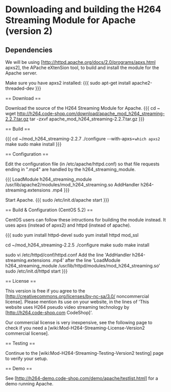 Downloading and building the H264 Streaming Module for Apache (version 2)
=========================================================================

Dependencies
------------

We will be using [http://httpd.apache.org/docs/2.0/programs/apxs.html apxs2],
the APache eXtenSion tool, to build and install the module for the Apache
server.

Make sure you have apxs2 installed: {{{ sudo apt-get install
apache2-threaded-dev }}}

== Download ==

Download the source of the H264 Streaming Module for Apache.  {{{ cd ~ wget
http://h264.code-shop.com/download/apache_mod_h264_streaming-2.2.7.tar.gz tar
-zxvf apache_mod_h264_streaming-2.2.7.tar.gz }}}

== Build ==

{{{ cd ~/mod_h264_streaming-2.2.7 ./configure --with-apxs=`which apxs2` make
sudo make install }}}

== Configuration ==

Edit the configuration file (in /etc/apache/httpd.conf) so that file requests
ending in ".mp4" are handled by the h264_streaming_module.

{{{ LoadModule h264_streaming_module
/usr/lib/apache2/modules/mod_h264_streaming.so AddHandler
h264-streaming.extensions .mp4 }}}

Start Apache.  {{{ sudo /etc/init.d/apache start }}}

== Build & Configuration (CentOS 5.2) ==

CentOS users can follow these intructions for building the module instead. It
uses apxs (instead of apxs2) and httpd (instead of apache).

{{{ sudo yum install httpd-devel sudo yum install httpd mod_ssl

cd ~/mod_h264_streaming-2.2.5 ./configure make sudo make install

sudo vi /etc/httpd/conf/httpd.conf Add the line 'AddHandler
h264-streaming.extensions .mp4' after the line 'LoadModule h264_streaming_module
/usr/lib/httpd/modules/mod_h264_streaming.so' sudo /etc/init.d/httpd start }}}

== License ==

This version is free if you agree to the
[http://creativecommons.org/licenses/by-nc-sa/3.0/ noncommercial license].
Please mention its use on your website, in the lines of 'This website uses H264
pseudo video streaming technology by [http://h264.code-shop.com CodeShop]'.

Our commercial license is very inexpensive, see the following page to check if
you need a [wiki:Mod-H264-Streaming-License-Version2 commercial license].

== Testing ==

Continue to the [wiki:Mod-H264-Streaming-Testing-Version2 testing] page to
verify your setup.

== Demo ==

See [http://h264-demo.code-shop.com/demo/apache/testlist.html] for a demo
running Apache.



